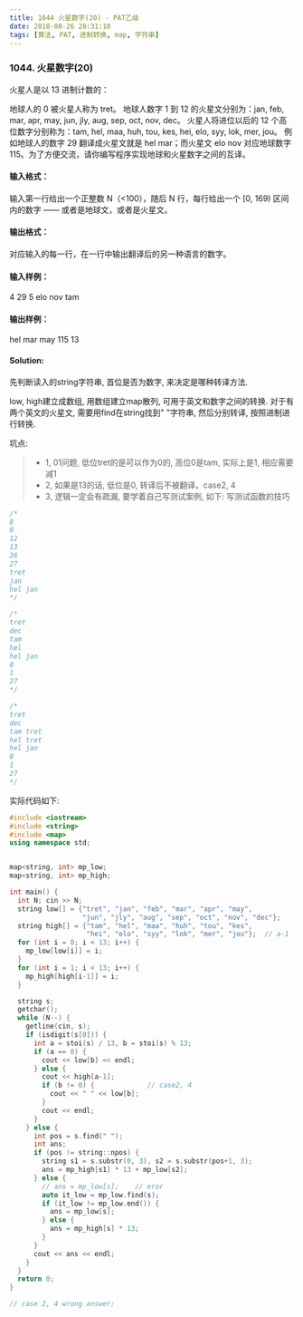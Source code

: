 ```yaml
---
title: 1044 火星数字(20) - PAT乙级
date: 2018-08-26 20:31:10
tags: [算法, PAT, 进制转换, map, 字符串]
---
```


### 1044. 火星数字(20)
火星人是以 13 进制计数的：

地球人的 0 被火星人称为 tret。
地球人数字 1 到 12 的火星文分别为：jan, feb, mar, apr, may, jun, jly, aug, sep, oct, nov, dec。
火星人将进位以后的 12 个高位数字分别称为：tam, hel, maa, huh, tou, kes, hei, elo, syy, lok, mer, jou。
例如地球人的数字 29 翻译成火星文就是 hel mar；而火星文 elo nov 对应地球数字 115。为了方便交流，请你编写程序实现地球和火星数字之间的互译。

#### 输入格式：
输入第一行给出一个正整数 N（<100），随后 N 行，每行给出一个 [0, 169) 区间内的数字 —— 或者是地球文，或者是火星文。

#### 输出格式：
对应输入的每一行，在一行中输出翻译后的另一种语言的数字。

#### 输入样例：
4
29
5
elo nov
tam

#### 输出样例：
hel mar
may
115
13


#### Solution:


先判断读入的string字符串, 首位是否为数字, 来决定是哪种转译方法.

low, high建立成数组, 用数组建立map散列, 可用于英文和数字之间的转换.
对于有两个英文的火星文, 需要用find在string找到" "字符串, 然后分别转译, 按照进制进行转换.

坑点:
> * 1, 01问题, 低位tret的是可以作为0的, 高位0是tam, 实际上是1, 相应需要减1
> * 2, 如果是13的话, 低位是0, 转译后不被翻译。case2, 4
> * 3, 逻辑一定会有疏漏, 要学着自己写测试案例, 如下:
写测试函数的技巧
```cpp
/*
8
0
12
13
26
27
tret
jan
hel jan
*/

/*
tret
dec
tam
hel
hel jan
0
1
27
*/

/*
tret
dec
tam tret
hel tret
hel jan
0
1
27
*/
```


实际代码如下:
```cpp
#include <iostream>
#include <string>
#include <map>
using namespace std;


map<string, int> mp_low;
map<string, int> mp_high;

int main() {
  int N; cin >> N;
  string low[] = {"tret", "jan", "feb", "mar", "apr", "may",
                  "jun", "jly", "aug", "sep", "oct", "nov", "dec"};
  string high[] = {"tam", "hel", "maa", "huh", "tou", "kes",
                   "hei", "elo", "syy", "lok", "mer", "jou"};  // a-1
  for (int i = 0; i < 13; i++) {
    mp_low[low[i]] = i;
  }
  for (int i = 1; i < 13; i++) {
    mp_high[high[i-1]] = i;
  }

  string s;
  getchar();
  while (N--) {
    getline(cin, s);
    if (isdigit(s[0])) {
      int a = stoi(s) / 13, b = stoi(s) % 13;
      if (a == 0) {
        cout << low[b] << endl;
      } else {
        cout << high[a-1];
        if (b != 0) {             // case2, 4
          cout << " " << low[b];
        }
        cout << endl;
      }
    } else {
      int pos = s.find(" ");
      int ans;
      if (pos != string::npos) {
        string s1 = s.substr(0, 3), s2 = s.substr(pos+1, 3);
        ans = mp_high[s1] * 13 + mp_low[s2];
      } else {
        // ans = mp_low[s];    // eror
        auto it_low = mp_low.find(s);
        if (it_low != mp_low.end()) {
          ans = mp_low[s];
        } else {
          ans = mp_high[s] * 13;
        }
      }
      cout << ans << endl;
    }
  }
  return 0;
}

// case 2, 4 wrong answer;
```



